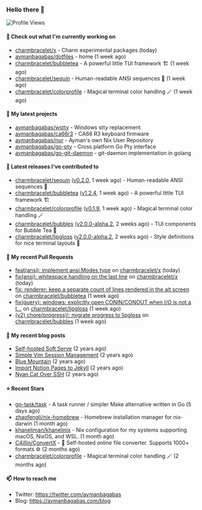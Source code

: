 ### Hello there 👋

![Profile Views](https://komarev.com/ghpvc/?username=aymanbagabas&label=PROFILE+VIEWS)

#### 👷 Check out what I'm currently working on

- [charmbracelet/x](https://github.com/charmbracelet/x) - Charm experimental packages (today)
- [aymanbagabas/dotfiles](https://github.com/aymanbagabas/dotfiles) - home (1 week ago)
- [charmbracelet/bubbletea](https://github.com/charmbracelet/bubbletea) - A powerful little TUI framework 🏗 (1 week ago)
- [charmbracelet/sequin](https://github.com/charmbracelet/sequin) - Human-readable ANSI sequences 🪩 (1 week ago)
- [charmbracelet/colorprofile](https://github.com/charmbracelet/colorprofile) - Magical terminal color handling 🪄 (1 week ago)

#### 🌱 My latest projects

- [aymanbagabas/wstty](https://github.com/aymanbagabas/wstty) - Windows stty replacement
- [aymanbagabas/ca66r3](https://github.com/aymanbagabas/ca66r3) - CA66 R3 keyboard firmware
- [aymanbagabas/nur](https://github.com/aymanbagabas/nur) - Ayman&#39;s own Nix User Repository
- [aymanbagabas/go-pty](https://github.com/aymanbagabas/go-pty) - Cross platform Go Pty interface
- [aymanbagabas/go-git-daemon](https://github.com/aymanbagabas/go-git-daemon) - git-daemon implementation in golang

#### 🔭 Latest releases I've contributed to

- [charmbracelet/sequin](https://github.com/charmbracelet/sequin) ([v0.2.0](https://github.com/charmbracelet/sequin/releases/tag/v0.2.0), 1 week ago) - Human-readable ANSI sequences 🪩
- [charmbracelet/bubbletea](https://github.com/charmbracelet/bubbletea) ([v1.2.4](https://github.com/charmbracelet/bubbletea/releases/tag/v1.2.4), 1 week ago) - A powerful little TUI framework 🏗
- [charmbracelet/colorprofile](https://github.com/charmbracelet/colorprofile) ([v0.1.9](https://github.com/charmbracelet/colorprofile/releases/tag/v0.1.9), 1 week ago) - Magical terminal color handling 🪄
- [charmbracelet/bubbles](https://github.com/charmbracelet/bubbles) ([v2.0.0-alpha.2](https://github.com/charmbracelet/bubbles/releases/tag/v2.0.0-alpha.2), 2 weeks ago) - TUI components for Bubble Tea 🫧
- [charmbracelet/lipgloss](https://github.com/charmbracelet/lipgloss) ([v2.0.0-alpha.2](https://github.com/charmbracelet/lipgloss/releases/tag/v2.0.0-alpha.2), 2 weeks ago) - Style definitions for nice terminal layouts 👄

#### 🔨 My recent Pull Requests

- [feat(ansi): implement ansi.Modes type](https://github.com/charmbracelet/x/pull/288) on [charmbracelet/x](https://github.com/charmbracelet/x) (today)
- [fix(ansi): whitespace handling on the last line](https://github.com/charmbracelet/x/pull/287) on [charmbracelet/x](https://github.com/charmbracelet/x) (today)
- [fix: renderer: keep a separate count of lines rendered in the alt screen ](https://github.com/charmbracelet/bubbletea/pull/1251) on [charmbracelet/bubbletea](https://github.com/charmbracelet/bubbletea) (1 week ago)
- [fix(query): windows: explicitly open CONIN/CONOUT when I/O is not a t…](https://github.com/charmbracelet/lipgloss/pull/444) on [charmbracelet/lipgloss](https://github.com/charmbracelet/lipgloss) (1 week ago)
- [(v2) chore(progress)!: migrate progress to lipgloss](https://github.com/charmbracelet/bubbles/pull/676) on [charmbracelet/bubbles](https://github.com/charmbracelet/bubbles) (1 week ago)

#### 📜 My recent blog posts

- [Self-hosted Soft Serve](https://aymanbagabas.com/blog/2023/04/28/self-hosted-soft-serve.html) (2 years ago)
- [Simple Vim Session Management](https://aymanbagabas.com/blog/2023/04/13/simple-vim-session-management.html) (2 years ago)
- [Blue Mountain](https://aymanbagabas.com/blog/2022/06/02/blue-mountain.html) (2 years ago)
- [Import Notion Pages to Jekyll](https://aymanbagabas.com/blog/2022/03/29/import-notion-pages-to-jekyll.html) (2 years ago)
- [Nyan Cat Over SSH](https://aymanbagabas.com/blog/2022/03/25/nyan-cat-over-ssh.html) (2 years ago)

#### ⭐ Recent Stars

- [go-task/task](https://github.com/go-task/task) - A task runner / simpler Make alternative written in Go (5 days ago)
- [zhaofengli/nix-homebrew](https://github.com/zhaofengli/nix-homebrew) - Homebrew installation manager for nix-darwin (1 month ago)
- [khaneliman/khanelinix](https://github.com/khaneliman/khanelinix) - Nix configuration for my systems supporting macOS, NixOS, and WSL.  (1 month ago)
- [C4illin/ConvertX](https://github.com/C4illin/ConvertX) - 💾 Self-hosted online file converter. Supports 1000&#43; formats ⚙️ (2 months ago)
- [charmbracelet/colorprofile](https://github.com/charmbracelet/colorprofile) - Magical terminal color handling 🪄 (2 months ago)

#### 📫 How to reach me

- Twitter: https://twitter.com/aymanbagabas
- Blog: https://aymanbagabas.com/blog
